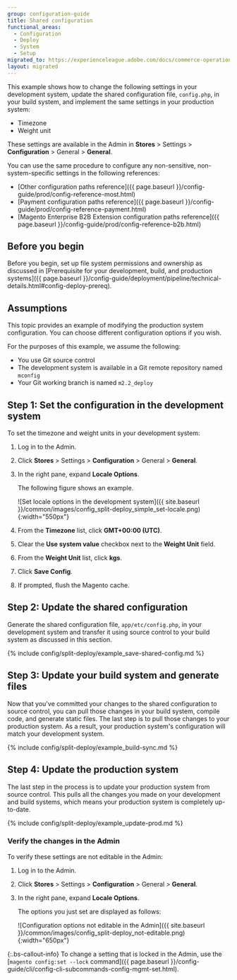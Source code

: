 ```yaml
---
group: configuration-guide
title: Shared configuration
functional_areas:
  - Configuration
  - Deploy
  - System
  - Setup
migrated_to: https://experienceleague.adobe.com/docs/commerce-operations/configuration-guide/deployment/examples/example-shared-configuration.html
layout: migrated
---
```


This example shows how to change the following settings in your development system, update the shared configuration file, `config.php`, in your build system, and implement the same settings in your production system:

*  Timezone
*  Weight unit

These settings are available in the Admin in **Stores** > Settings > **Configuration** > General > **General**.

You can use the same procedure to configure any non-sensitive, non-system-specific settings in the following references:

*  [Other configuration paths reference]({{ page.baseurl }}/config-guide/prod/config-reference-most.html)
*  [Payment configuration paths reference]({{ page.baseurl }}/config-guide/prod/config-reference-payment.html)
*  [Magento Enterprise B2B Extension configuration paths reference]({{ page.baseurl }}/config-guide/prod/config-reference-b2b.html)

## Before you begin

Before you begin, set up file system permissions and ownership as discussed in [Prerequisite for your development, build, and production systems]({{ page.baseurl }}/config-guide/deployment/pipeline/technical-details.html#config-deploy-prereq).

## Assumptions

This topic provides an example of modifying the production system configuration. You can choose different configuration options if you wish.

For the purposes of this example, we assume the following:

*  You use Git source control
*  The development system is available in a Git remote repository named `mconfig`
*  Your Git working branch is named `m2.2_deploy`

## Step 1: Set the configuration in the development system

To set the timezone and weight units in your development system:

1. Log in to the Admin.
1. Click **Stores** > Settings > **Configuration** > General > **General**.
1. In the right pane, expand **Locale Options**.

   The following figure shows an example.

   ![Set locale options in the development system]({{ site.baseurl }}/common/images/config_split-deploy_simple_set-locale.png){:width="550px"}

1. From the **Timezone** list, click **GMT+00:00 (UTC)**.
1. Clear the **Use system value** checkbox next to the **Weight Unit** field.
1. From the **Weight Unit** list, click **kgs**.
1. Click **Save Config**.
1. If prompted, flush the Magento cache.

## Step 2: Update the shared configuration

Generate the shared configuration file, `app/etc/config.php`, in your development system and transfer it using source control to your build system as discussed in this section.

{% include config/split-deploy/example_save-shared-config.md %}

## Step 3: Update your build system and generate files

Now that you've committed your changes to the shared configuration to source control, you can pull those changes in your build system, compile code, and generate static files. The last step is to pull those changes to your production system. As a result, your production system's configuration will match your development system.

{% include config/split-deploy/example_build-sync.md %}

## Step 4: Update the production system

The last step in the process is to update your production system from source control. This pulls all the changes you made on your development and build systems, which means your production system is completely up-to-date.

{% include config/split-deploy/example_update-prod.md %}

### Verify the changes in the Admin

To verify these settings are not editable in the Admin:

1. Log in to the Admin.
1. Click **Stores** > Settings > **Configuration** > General > **General**.
1. In the right pane, expand **Locale Options**.

   The options you just set are displayed as follows:

   ![Configuration options not editable in the Admin]({{ site.baseurl }}/common/images/config_split-deploy_not-editable.png){:width="650px"}

 {:.bs-callout-info}
To change a setting that is locked in the Admin, use the [`magento config:set --lock` command]({{ page.baseurl }}/config-guide/cli/config-cli-subcommands-config-mgmt-set.html).
